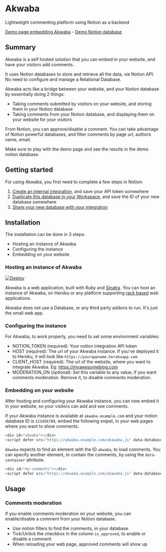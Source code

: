 # Akwaba
Lightweight commenting platform using Notion as a backend

[Demo page embedding Akwaba](https://akwabademo.herokuapp.com) - [Demo Notion database](https://www.notion.so/20a56f94db8d4ba59d94a82bd7b9129e?v=edcdfaaaec3a4f80b52715f2a3c95d59)

## Summary
Akwaba is a self hosted solution that you can embed in your website, and have your visitors add comments.

It uses Notion databases to store and retrieve all the data, vie Notion API. No need to configure and manage a Relational Database.

Akwaba acts like a bridge between your website, and your Notion database by essentially doing 2 things:
- Taking comments submitted by visitors on your website, and storing them in your Notion database
- Taking comments from your Notion database, and displaying them on your website for your visitors

From Notion, you can approve/disable a comment. You can take advantage of Notion powerful databases, and filter comments by page url, authors name, email.

Make sure to play with the demo page and see the results in the demo notion database.

## Getting started
For using Akwaba, you first need to complete a few steps in Notion:
1. [Create an internal integration](https://developers.notion.com/docs#create-a-new-integration), and save your API token somewhere
2. [Duplicate this database in your Workspace](https://www.notion.so/4df5eeed271a4bdca0fbb1e7aefc7502?v=545227fcd2774907b0cd157fdea485e3), and save the ID of your new database somewhere
3. [Share your new database with your integration](https://developers.notion.com/docs#share-a-database-with-your-integration)

## Installation
The installation can be done in 3 steps:
- Hosting an instance of Akwaba
- Configuring the instance
- Embedding on your website

### Hosting an instance of Akwaba
[![Deploy](https://www.herokucdn.com/deploy/button.svg)](https://heroku.com/deploy?template=https://github.com/ousmanedev/akwaba)

Akwaba is a web application, built with Ruby and [Sinatra](https://github.com/sinatra/sinatra). You can host an instance of Akwaba, on Heroku or any platform supporting [rack based](https://github.com/rack/rack) web applications.

Akwaba does not use a Database, or any third party addons to run. It's just the small web app.

### Configuring the instance
For Akwaba, to work properly, you need to set some environment variables:

- NOTION_TOKEN (required): Your notion integration API token
- HOST (required): The url of your Akwaba instance. If you've deployed it to Heroku, it will look like `https://yourappname.herokuapp.com`
- CLIENT_HOST (required): The url of the website, where you want to integrate Akwaba. Eg: https://myawesomeblog.com
- MODERATION_ON (optional): Set this variable to any value, if you want comments moderation. Remove it, to disable comments moderation.

### Embedding on your website
After hosting and configuring your Akwaba instance, you can now embed it in your website, so your visitors can add and see comments.

If your Akwaba instance is available at `akwaba.example.com` and your notion database ID is `123456789`, embed the following snipet, in your web pages where you want to show comments.

```js
<div id="akwaba"></div>
<script defer src="https://akwaba.example.com/akawaba.js" data-database-id="123456789"></script>
```

`Akwaba` expects to find an element with the ID `akwaba`, to load comments. You can specify another element, to contain the comments, by using the `data-container` attribute.

```js
<div id="my-comments"></div>
<script defer src="https://akwaba.example.com/akawaba.js" data-database-id="123456789" data-container="#my-comments"></script>
```

## Usage
### Comments moderation
If you enable comments moderation on your website, you can enable/disable a comment from your Notion database.

- Use notion filters to find the comments, in your database
- Tick/Untick the checkbox in the column `is_approved`, to enable or disable a comment
- When reloading your web page, approved comments will show up
